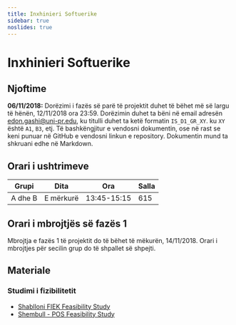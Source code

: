 ```yaml
---
title: Inxhinieri Softuerike
sidebar: true
noslides: true
---
```


# Inxhinieri Softuerike

## Njoftime

**06/11/2018:** Dorëzimi i fazës së parë të projektit duhet të bëhet më së largu të hënën, 12/11/2018 ora 23:59. Dorëzimin duhet ta bëni në email adresën edon.gashi@uni-pr.edu, ku titulli duhet ta ketë formatin `IS_D1_GR_XY`. ku `XY` është `A1`, `B3`, etj. Të bashkëngjitur e vendosni dokumentin, ose në rast se keni punuar në GitHub e vendosni linkun e repository. Dokumentin mund ta shkruani edhe në Markdown.

## Orari i ushtrimeve

Grupi|Dita|Ora|Salla
-|-|-|-
A dhe B|E mërkurë|13:45-15:15|615

## Orari i mbrojtjës së fazës 1

Mbrojtja e fazës 1 të projektit do të bëhet të mëkurën, 14/11/2018. Orari i mbrojtjes për secilin grup do të shpallet së shpejti.

## Materiale

### Studimi i fizibilitetit

- [Shablloni FIEK Feasibility Study](/lendet/inxhinieri-softuerike/materiale/FIEK_Feasibility_Study.doc)
- [Shembull - POS Feasibility Study](/lendet/inxhinieri-softuerike/materiale/POS_Feasibility_Study.doc)
